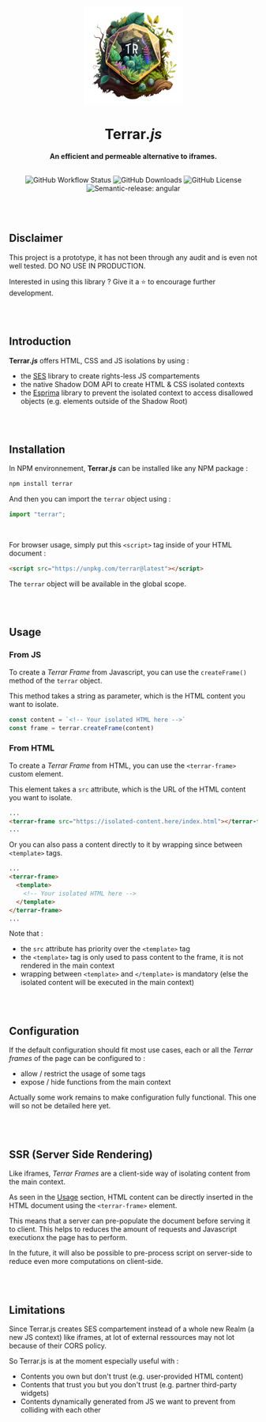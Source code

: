 <p align="center">
    <img width="200" src="static/logo.png" alt="Tulipe logo">
</p>

<h1 align="center">Terrar<i>.js</i></h1>
<p align="center"><b>An efficient and permeable alternative to iframes.</b></p>

<br>

<div align="center">
	<img alt="GitHub Workflow Status" src="https://img.shields.io/github/actions/workflow/status/LilaRest/terrar/semantic-release.yml">
	<img alt="GitHub Downloads" src="https://img.shields.io/github/downloads/LilaRest/terrar/total?color=%23ddccee">
	<img alt="GitHub License" src="https://img.shields.io/github/license/LilaRest/terrar?color=%235588ff">
	<img alt="Semantic-release: angular" src="https://img.shields.io/badge/semantic--release-angular-e10079?logo=semantic-release">
</div>

<br>


<br>
<br>

## Disclaimer
This project is a prototype, it has not been through any audit and is even not well tested. DO NO USE IN PRODUCTION.

Interested in using this library ? Give it a ⭐ to encourage further development.

<br>
<br>

## Introduction
**Terrar<i>.js</i>** offers HTML, CSS and JS isolations by using :
- the [SES](https://github.com/endojs/endo/tree/master/packages/ses#readme) library to create rights-less JS compartements
- the native Shadow DOM API to create HTML & CSS isolated contexts
- the [Esprima](https://github.com/jquery/esprima) library to prevent the isolated context to access disallowed objects (e.g. elements outside of the Shadow Root)

<br>
<br>

## Installation
In NPM environnement, **Terrar<i>.js</i>** can be installed like any NPM package :
```bash
npm install terrar
```
And then you can import the `terrar` object using :
```js
import "terrar";
```
<br>

For browser usage, simply put this `<script>` tag inside of your HTML document :
```html
<script src="https://unpkg.com/terrar@latest"></script>
```
The `terrar` object will be available in the global scope.

<br>
<br>

## Usage

### From JS
To create a _Terrar Frame_ from Javascript, you can use the `createFrame()` method of the `terrar` object.

This method takes a string as parameter, which is the HTML content you want to isolate.
```js
const content = `<!-- Your isolated HTML here -->`
const frame = terrar.createFrame(content)
```

### From HTML
To create a _Terrar Frame_ from HTML, you can use the `<terrar-frame>` custom element.

This element takes a `src` attribute, which is the URL of the HTML content you want to isolate.
```html
...
<terrar-frame src="https://isolated-content.here/index.html"></terrar-frame>
...
```

Or you can also pass a content directly to it by wrapping since between `<template>` tags.
```html
...
<terrar-frame>
  <template>
    <!-- Your isolated HTML here -->
  </template>
</terrar-frame>
...
```
Note that :
- the `src` attribute has priority over the `<template>` tag
- the `<template>` tag is only used to pass content to the frame, it is not rendered in the main context
- wrapping between `<template>` and `</template>` is mandatory (else the isolated content will be executed in the main context)

<br>
<br>

## Configuration
If the default configuration should fit most use cases, each or all the _Terrar frames_ of the page can be configured to :
- allow / restrict the usage of some tags
- expose / hide functions from the main context

Actually some work remains to make configuration fully functional. This one will so not be detailed here yet.

<br>
<br>

## SSR (Server Side Rendering)
Like iframes, _Terrar Frames_ are a client-side way of isolating content from the main context. 

As seen in the [Usage](#Usage) section, HTML content can be directly inserted in the HTML document using the `<terrar-frame>` element.

This means that a server can pre-populate the document before serving it to client. This helps to reduces the amount of requests and Javascript executionx the page has to perform.

In the future, it will also be possible to pre-process script on server-side to reduce even more computations on client-side.

<br>
<br>

## Limitations
Since Terrar.js creates SES compartement instead of a whole new Realm (a new JS context) like iframes, at lot of external ressources may not lot because of their CORS policy.

So Terrar.js is at the moment especially useful with :
- Contents you own but don't trust (e.g. user-provided HTML content)
- Contents that trust you but you don't trust (e.g. partner third-party widgets)
- Contents dynamically generated from JS we want to prevent from colliding with each other